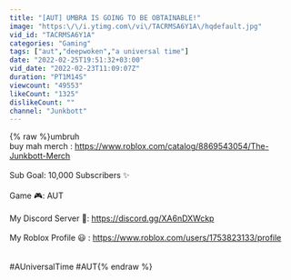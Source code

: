 ```yaml
---
title: "[AUT] UMBRA IS GOING TO BE OBTAINABLE!"
image: "https:\/\/i.ytimg.com\/vi\/TACRMSA6Y1A\/hqdefault.jpg"
vid_id: "TACRMSA6Y1A"
categories: "Gaming"
tags: ["aut","deepwoken","a universal time"]
date: "2022-02-25T19:51:32+03:00"
vid_date: "2022-02-23T11:09:07Z"
duration: "PT1M14S"
viewcount: "49553"
likeCount: "1325"
dislikeCount: ""
channel: "Junkbott"
---
```

{% raw %}umbruh<br />buy mah merch : <a rel="nofollow" target="blank" href="https://www.roblox.com/catalog/8869543054/The-Junkbott-Merch">https://www.roblox.com/catalog/8869543054/The-Junkbott-Merch</a><br /><br />Sub Goal: 10,000 Subscribers ✨<br /><br />Game 🎮:  AUT<br /><br />My Discord Server 👥: <a rel="nofollow" target="blank" href="https://discord.gg/XA6nDXWckp">https://discord.gg/XA6nDXWckp</a><br /><br />My Roblox Profile 😃 : <a rel="nofollow" target="blank" href="https://www.roblox.com/users/1753823133/profile">https://www.roblox.com/users/1753823133/profile</a><br /><br /><br />#AUniversalTime #AUT{% endraw %}
